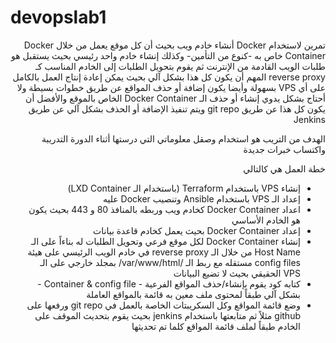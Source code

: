 # devopslab1
<div dir="rtl">
  تمرين لاستخدام Docker
أنشاء خادم ويب بحيث أن كل موقع يعمل من خلال Docker Container خاص به -كنوع من التأمين- وكذلك إنشاء خادم واحد رئيسي بحيث يستقبل هو طلبات الويب القادمة من الإنترنت ثم يقوم بتحويل الطلبات إلى الخادم المناسب كـ reverse proxy 
المهم أن يكون كل هذا بشكل آلي بحيث يمكن إعادة إنتاج العمل بالكامل على أي VPS بسهولة وأيضا يكون إضافة أو حذف المواقع عن طريق خطوات بسيطة ولا أحتاج بشكل يدوي إنشاء أو حذف الـ Docker Container الخاص بالموقع
والأفضل أن يكون كل هذا عن طريق git repo ويتم تنفيذ الإضافة أو الحذف بشكل آلي عن طريق Jenkins 

الهدف من التريب هو استخدام وصقل معلوماتي التي درستها أثناء الدورة التدريبة واكتساب خبرات جديدة

خطة العمل هي كالتالي
- إنشاء VPS باستخدام Terraform (باستخدام الـ LXD Container)
- إعداد الـ VPS باستخدام Ansible وتنصيب Docker عليه
- اعداد Docker Container  كخادم ويب وربطه بالمنافذ 80 و 443 بحيث يكون هو الخادم الأساسي
- إعداد Docker Container بحيث يعمل كخادم قاعدة بيانات
- إنشاء Docker Container لكل موقع فرعي وتحويل الطلبات له بناءاً على الـ Host Name من خلال الـ reverse proxy في خادم الويب الرئيسي على هيئة config files مستقله مع ربط الـ /var/www/html/ بمجلد خارجي على الـ VPS الحقيقي بحيث لا تضيع البيانات
- كتابه كود يقوم بإنشاء/حذف المواقع الفرعية - Container & config file - بشكل آلي طبقاً لمحتوى ملف معين به قائمة بالمواقع العاملة 
- وضع قائمة المواقع وكل السكريبتات الخاصة بالعمل في git repo ورفعها على github مثلاً ثم متابعتها باستخدام jenkins بحيث يقوم بتحديث الموقف على الخادم طبقاً لملف قائمة المواقع كلما تم تحديثها

 </div>
